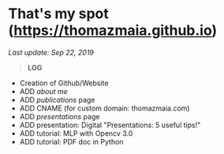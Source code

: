 # That's my spot (https://thomazmaia.github.io)
*Last update: Sep 22, 2019*

> **LOG**
* Creation of Github/Website
* ADD *about me*
* ADD *publications* page
* ADD CNAME (for custom domain: thomazmaia.com)
* ADD *presentations* page
* ADD presentation: Digital "Presentations: 5 useful tips!"
* ADD tutorial: MLP with Opencv 3.0
* ADD tutorial: PDF doc in Python
